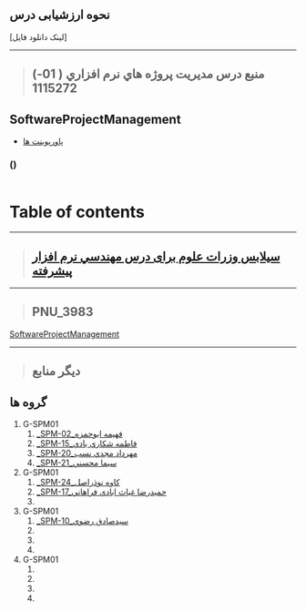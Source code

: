 ## نحوه ارزشیابی درس

[لینک دانلود فایل]

---------------
>## (منبع درس  مديريت پروژه هاي نرم افزاري (   01-1115272


## SoftwareProjectManagement


- [پاورپوینت ها]()
    
###    ()

<a href=""><img src=""> </a>
# Table of contents


----------------------
>## [سیلابس وزرات علوم برای درس مهندسي نرم افزار پيشرفته](https://github.com/AliRazavi-edu/PNU_3991/blob/master/_Syllabus/Educ_1140_0_SPM.pdf)  

--------------------

> ## PNU_3983
[SoftwareProjectManagement](https://github.com/AliRazavi-edu/PNU_3983/tree/master/SoftwareProjectManagement)

---------------------------

> ## دیگر منابع


## گروه ها


1. G-SPM01
    1. [_SPM-02_فهيمه ابوحمزه](https://github.com/AliRazavi-edu/PNU_3991/tree/master/_MSc/SoftwareProjectManagement/02_%D9%81%D9%87%D9%8A%D9%85%D9%87%20%D8%A7%D8%A8%D9%88%D8%AD%D9%85%D8%B2%D9%87)    
    1. [_SPM-15_فاطمه شكاري بادي](https://github.com/AliRazavi-edu/PNU_3991/tree/master/_MSc/SoftwareProjectManagement/15_%D9%81%D8%A7%D8%B7%D9%85%D9%87%20%D8%B4%D9%83%D8%A7%D8%B1%D9%8A%20%D8%A8%D8%A7%D8%AF%D9%8A)    
    1. [_SPM-20_مهرداد مجدي نسب](https://github.com/AliRazavi-edu/PNU_3991/tree/master/_MSc/SoftwareProjectManagement/20_%D9%85%D9%87%D8%B1%D8%AF%D8%A7%D8%AF%20%D9%85%D8%AC%D8%AF%D9%8A%20%D9%86%D8%B3%D8%A8)    
    1. [_SPM-21_سيما محسني](https://github.com/AliRazavi-edu/PNU_3991/tree/master/_MSc/SoftwareProjectManagement/21_%D8%B3%D9%8A%D9%85%D8%A7%20%D9%85%D8%AD%D8%B3%D9%86%D9%8A)    
1. G-SPM01
    1. [_SPM-24_كاوه نوذراصل](https://github.com/AliRazavi-edu/PNU_3991/tree/master/_MSc/SoftwareProjectManagement/24_%D9%83%D8%A7%D9%88%D9%87%20%D9%86%D9%88%D8%B0%D8%B1%D8%A7%D8%B5%D9%84)    
    1. [_SPM-17_حميدرضا غياث ابادي فراهاني](https://github.com/AliRazavi-edu/PNU_3991/tree/master/_MSc/SoftwareProjectManagement/17_%D8%AD%D9%85%D9%8A%D8%AF%D8%B1%D8%B6%D8%A7%20%D8%BA%D9%8A%D8%A7%D8%AB%20%D8%A7%D8%A8%D8%A7%D8%AF%D9%8A%20%D9%81%D8%B1%D8%A7%D9%87%D8%A7%D9%86%D9%8A)    
    1. []()
1. G-SPM01
    1. [_SPM-10_سيدصادق رضوي](https://github.com/AliRazavi-edu/PNU_3991/tree/master/_MSc/SoftwareProjectManagement/10_%D8%B3%D9%8A%D8%AF%D8%B5%D8%A7%D8%AF%D9%82%20%D8%B1%D8%B6%D9%88%D9%8A)    
    1. []()    
    1. []()    
    1. []()
1. G-SPM01
    1. []()    
    1. []()    
    1. []()    
    1. []()
